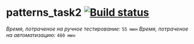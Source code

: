 # patterns_task2 [![Build status](https://ci.appveyor.com/api/projects/status/8jw5ryqen5q7peff/branch/main?svg=true)](https://ci.appveyor.com/project/IlyasValikov/patterns-task2/branch/main)

*Время, потраченое на ручное тестирование:* `55 мин`
*Время, потраченое на автоматизацию:* `480 мин` 
